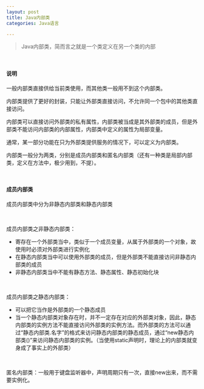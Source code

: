 ```yaml
---
layout: post
title: Java内部类
categories: Java语言

---
```


>Java内部类，简而言之就是一个类定义在另一个类的内部

<br/>

#### 说明
一般内部类直接供给当前类使用，而其他类一般用不到这个内部类。

内部类提供了更好的封装，只能让外部类直接访问，不允许同一个包中的其他类直接访问。

内部类可以直接访问外部类的私有属性，内部类被当成是其外部类的成员，但是外部类不能访问内部类的内部属性，内部类中定义的属性为局部变量。

通常，某一部分功能在只为外部类提供服务的情况下，可以定义为内部类。

内部类一般分为两类，分别是成员内部类和匿名内部类（还有一种类是局部内部类，定义在方法中，极少用到，不提）。

<br/>

#### 成员内部类

成员内部类中分为非静态内部类和静态内部类

<br/>

成员内部类之非静态内部类：

* 寄存在一个外部类当中，类似于一个成员变量，从属于外部类的一个对象，故使用时必须对外部类进行实例化
* 在静态内部类当中可以使用外部类的成员，但是外部类不能直接访问非静态内部类的成员
* 非静态内部类当中不能有静态方法、静态属性、静态初始化块

<br/>

成员内部类之静态内部类：

* 可以把它当作是外部类的一个静态成员
* 当一个静态内部类对象存在时，并不一定存在对应的外部类对象，因此，静态内部类的实例方法不能直接访问外部类的实例方法。而外部类的方法可以通过“静态内部类.名字”的格式来访问静态内部类的静态成员，通过“new静态内部类()”来访问静态内部类的实例。（当使用static声明时，理论上的内部类就变身成了事实上的外部类）

<br/>

匿名内部类：一般用于键盘监听器中，声明周期只有一次，直接new出来，而不需要实例化。






 
